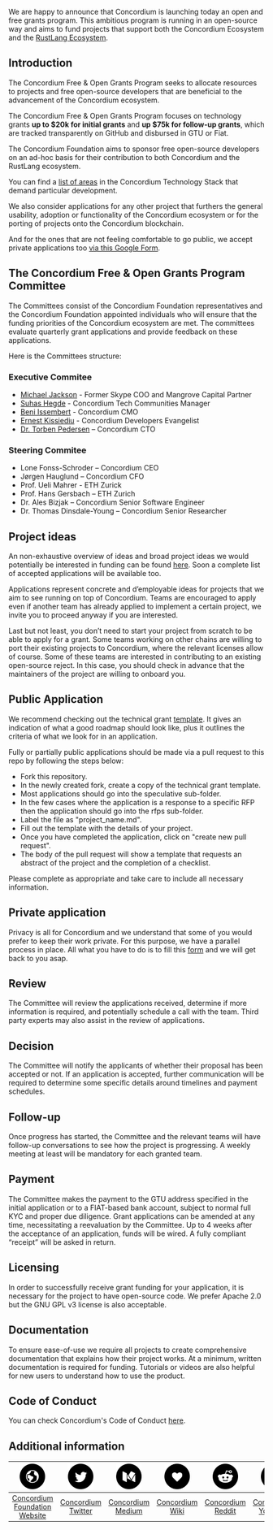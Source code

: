 We are happy to announce that Concordium is launching today an open and free grants program.
This ambitious program is running in an open-source way and aims to fund projects that support both the Concordium Ecosystem and the [RustLang Ecosystem](https://github.com/rust-lang).
 
## Introduction 
The Concordium Free & Open Grants Program seeks to allocate resources to projects and free open-source developers that are beneficial to the advancement of the Concordium ecosystem. 
 
The Concordium Free & Open Grants Program focuses on technology grants **up to $20k for initial grants** and **up $75k for follow-up grants**, which are tracked transparently on GitHub and disbursed in GTU or Fiat. 
 
The Concordium Foundation aims to sponsor free open-source developers on an ad-hoc basis for their contribution to both Concordium and the RustLang ecosystem.
 
You can find a [list of areas](https://github.com/Concordium/Concordium-Open-Grants-Initiative/blob/main/alphacentauri_ideas.md) in the Concordium Technology Stack that demand particular development.

We also consider applications for any other project that furthers the general usability, adoption or functionality of the Concordium ecosystem or for the porting of projects onto the Concordium blockchain. 

And for the ones that are not feeling comfortable to go public, we accept private applications too [via this Google Form](https://docs.google.com/forms/d/e/1FAIpQLSePko0W26s-fIBpi60XHl7BVjcmvgLcXzHNIkUKeO5Wek2A8g/viewform). 
 
## The Concordium Free & Open Grants Program Committee 
 
The Committees consist of the Concordium Foundation representatives and the Concordium Foundation appointed individuals who will ensure that the funding priorities of the Concordium ecosystem are met. 
The committees evaluate quarterly grant applications and provide feedback on these applications.

Here is the Committees structure:  

### Executive Commitee 
* [Michael Jackson](https://www.linkedin.com/in/mjmjmj/) - Former Skype COO and Mangrove Capital Partner 
* [Suhas Hegde](https://www.linkedin.com/in/suhashegde/) - Concordium Tech Communities Manager
* [Beni Issembert](https://www.linkedin.com/in/beniissembert/) - Concordium CMO  
* [Ernest Kissiediu](https://www.linkedin.com/in/ernest-k-9a4975204/) - Concordium Developers Evangelist 
* [Dr. Torben Pedersen](https://www.linkedin.com/in/torben-pedersen-34b7563/) – Concordium CTO

### Steering Commitee
* Lone Fonss-Schroder – Concordium CEO
* Jørgen Hauglund – Concordium CFO
* Prof. Ueli Mahrer - ETH Zurick
* Prof. Hans Gersbach – ETH Zurich
* Dr. Ales Bizjak – Concordium Senior Software Engineer 
* Dr. Thomas Dinsdale-Young – Concordium Senior Researcher 

## Project ideas
An non-exhaustive overview of ideas and broad project ideas we would potentially be interested in funding can be found [here](https://github.com/Concordium/Concordium-Open-Grants-Initiative/blob/main/alphacentauri_ideas.md). 
Soon a complete list of accepted applications will be available too. 

Applications represent concrete and d’employable ideas for projects that we aim to see running on top of Concordium. Teams are encouraged to apply even if another team has already applied to implement a certain project, we invite you to proceed anyway if you are interested.

Last but not least, you don’t need to start your project from scratch to be able to apply for a grant. Some teams working on other chains are willing to port their existing projects to Concordium, where the relevant licenses allow of course. Some of these teams are interested in contributing to an existing open-source reject. In this case, you should check in advance that the maintainers of the project are willing to onboard you. 
## Public Application
We recommend checking out the technical grant [template](https://github.com/Concordium/Concordium-Open-Grants-Initiative/blob/main/Free%20%26%20Open%20Grant%20Proposal%20Template.md). It gives an indication of what a good roadmap should look like, plus it outlines the criteria of what we look for in an application.
 
Fully or partially public applications should be made via a pull request to this repo by following the steps below: 
* Fork this repository.
* In the newly created fork, create a copy of the technical grant template.
* Most applications should go into the speculative sub-folder.
* In the few cases where the application is a response to a specific RFP then the application should go into the rfps sub-folder.
* Label the file as "project_name.md".
* Fill out the template with the details of your project.
* Once you have completed the application, click on "create new pull request".
* The body of the pull request will show a template that requests an abstract of the project and the completion of a checklist. 

Please complete as appropriate and take care to include all necessary information. 

## Private application
Privacy is all for Concordium and we understand that some of you would prefer to keep their work private. 
For this purpose, we have a parallel process in place. 
All what you have to do is to fill this [form](https://docs.google.com/forms/d/149AsWh5aDa7EkepK5dEp-2P65c5NqXjJb1UlJoEI9_I/edit) and we will get back to you asap. 

 

 
## Review
The Committee will review the applications received, determine if more information is required, and potentially schedule a call with the team.
Third party experts may also assist in the review of applications.
 
## Decision
The Committee will notify the applicants of whether their proposal has been accepted or not.
If an application is accepted, further communication will be required to determine some specific details around timelines and payment schedules.
 
## Follow-up
Once progress has started, the Committee and the relevant teams will have follow-up conversations to see how the project is progressing.
A weekly meeting at least will be mandatory for each granted team. 
 
 
## Payment
The Committee makes the payment to the GTU address specified in the initial application or to a FIAT-based bank account, subject to normal full KYC and proper due diligence.
Grant applications can be amended at any time, necessitating a reevaluation by the Committee.
Up to 4 weeks after the acceptance of an application, funds will be wired. 
A fully compliant “receipt” will be asked in return. 
 
## Licensing 
In order to successfully receive grant funding for your application, it is necessary for the project to have open-source code. We prefer Apache 2.0 but the GNU GPL v3 license is also acceptable.
 
## Documentation
To ensure ease-of-use we require all projects to create comprehensive documentation that explains how their project works. 
At a minimum, written documentation is required for funding.
Tutorials or videos are also helpful for new users to understand how to use the product.

## Code of Conduct
You can check Concordium's Code of Conduct [here](https://github.com/Concordium/Concordium-Open-Grants-Initiative/blob/main/code_of_conduct.md). 

## Additional information

| <img src="src/web.png?s=50" width="50"> | <img src="src/twitter.png?s=50" width="50"> | <img src="src/medium.png?s=50" width="50"> | <img src="src/like.png?s=50" width="50"> | <img src="src/reddit.png?s=50" width="50"> | <img src="src/youtube-play.png?s=50" width="50"> |
| :-: | :-: | :-: | :-: | :-: | :-: |
| [Concordium Foundation Website](https://concordium.com) | [Concordium Twitter](https://twitter.com/ConcordiumNet) | [Concordium Medium](https://medium.com/@concordium) | [Concordium Wiki](https://wiki.concordium/en/) | [Concordium Reddit](https://www.reddit.com/r/Concordium_Official/) | [Concordium YouTube](https://www.youtube.com/channel/UCPZc2CuB2jGbZjD_5zX7-1A) |

